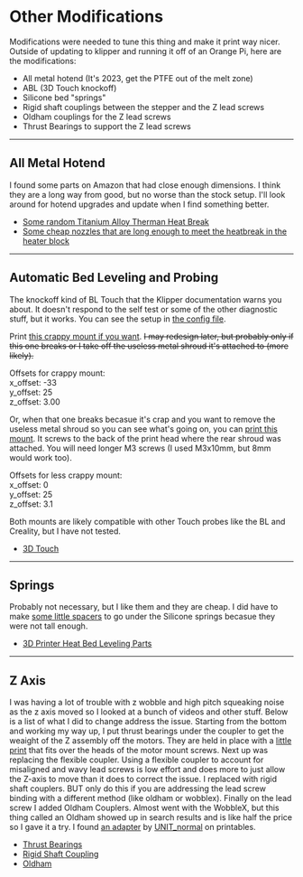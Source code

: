 # Other Modifications

Modifications were needed to tune this thing and make it print way nicer. Outside of updating to klipper and running it off of an Orange Pi, here are the modifications:

- All metal hotend (It's 2023, get the PTFE out of the melt zone)
- ABL (3D Touch knockoff)
- Silicone bed "springs"
- Rigid shaft couplings between the stepper and the Z lead screws
- Oldham couplings for the Z lead screws
- Thrust Bearings to support the Z lead screws

---

## All Metal Hotend

I found  some parts on Amazon that had close enough dimensions. I think they are a long way from good, but no worse than the stock setup.  I'll look around for hotend upgrades and update when I find something better.

- [Some random Titanium Alloy Therman Heat Break](https://www.amazon.com/dp/B07JD2S4GK)
- [Some cheap nozzles that are long enough to meet the heatbreak in the heater block](https://www.amazon.com/dp/B0C283TNWK)

---

## Automatic Bed Leveling and Probing

The knockoff kind of BL Touch that the Klipper documentation warns you about. It doesn't respond to the self test or some of the other diagnostic stuff, but it works.  You can see the setup in [the config file](../Klipper%20Config/printer.cfg).

Print [this crappy mount if you want](Touch%20Mount.3mf). ~~I may redesign later, but probably only if this one breaks or I take off the useless metal shroud it's attached to (more likely).~~

Offsets for crappy mount:  
x_offset: -33  
y_offset: 25  
z_offset: 3.00  


Or, when that one breaks becasue it's crap and you want to remove the useless metal shroud so you can see what's going on, you can [print this mount](Touch%20Mount%20-%20Back.3mf). It screws to the back of the print head where the rear shroud was attached. You will need longer M3 screws (I used M3x10mm, but 8mm would work too).

Offsets for less crappy mount:\
x_offset: 0\
y_offset: 25\
z_offset: 3.1


Both mounts are likely compatible with other Touch probes like the BL and Creality, but I have not tested.

- [3D Touch](https://www.amazon.com/dp/B09M9V8Y4Y "trust me, bro.")

---

## Springs

Probably not necessary, but I like them and they are cheap. I did have to make [some little spacers](SiliconeBedMountSpacers.3mf "put them on the bottom") to go under the Silicone springs becasue they were not tall enough.

- [3D Printer Heat Bed Leveling Parts](https://www.amazon.com/dp/B093Y89KS9)

---

## Z Axis

I was having a lot of trouble with z wobble and high pitch squeaking noise as the z axis moved so I looked at a bunch of videos and other stuff. Below is a list of what I did to change address the issue.
Starting from the bottom and working my way up, I put thrust bearings under the coupler to get the weaight of the Z assembly off the motors. They are held in place with a [little print](NEMA17_Thrust_Bearing_Holder.3mf) that fits over the heads of the motor mount screws.
Next up was replacing the flexible coupler. Using a flexible coupler to account for misaligned and wavy lead screws is low effort and does more to just allow the Z-axis to move than it does to correct the issue. I replaced with rigid shaft couplers. BUT only do this if you are addressing the lead screw binding with a different method (like oldham or wobblex).
Finally on the lead screw I added Oldham Couplers. Almost went with the WobbleX, but this thing called an Oldham showed up in search results and is like half the price so I gave it a try. I found [an adapter](https://www.printables.com/model/376711-sp-5-oldham-coupling-adapter) by [UNIT_normal](https://www.printables.com/@UNIT_normal_528315) on printables.

- [Thrust Bearings](https://www.amazon.com/gp/product/B07QLTXJDH "Maybe unneceary, but they are cheap.")
- [Rigid Shaft Coupling](https://www.amazon.com/dp/B08ZJ854Z6 "They don't do yoga")
- [Oldham](https://www.amazon.com/dp/B0BQMWC1VG "Named for leftovers past their prime.")